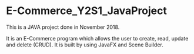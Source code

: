# E-Commerce_Y2S1_JavaProject

This is a JAVA project done in November 2018.

It is an E-Commerce program which allows the user to create, read, update and delete (CRUD). It is built by using JavaFX and Scene Builder.

